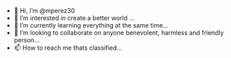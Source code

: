 - 👋 Hi, I’m @mperez30
- 👀 I’m interested in create a better world ...
- 🌱 I’m currently learning everything at the same time...
- 💞️ I’m looking to collaborate on  anyone benevolent, harmless and friendly person...
- 📫 How to reach me  thats classified...

<!---
mperez30/mperez30 is a ✨ special ✨ repository because its `README.md` (this file) appears on your GitHub profile.
You can click the Preview link to take a look at your changes.
--->
